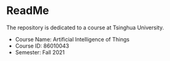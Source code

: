 # ReadMe
The repository is dedicated to a course at Tsinghua University.
* Course Name: Artificial Intelligence of Things
* Course ID: 86010043
* Semester: Fall 2021
